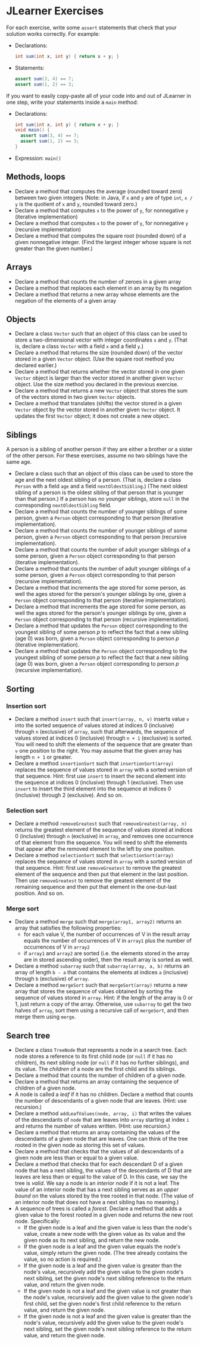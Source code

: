 # JLearner Exercises

For each exercise, write some `assert` statements that check that your solution works correctly. For example:
- Declarations:
  ```java
  int sum(int x, int y) { return x + y; }
  ```
- Statements:
  ```java
  assert sum(3, 4) == 7;
  assert sum(1, 2) == 3;
  ```

If you want to easily copy-paste all of your code into and out of JLearner in one step, write your statements inside a `main` method:
- Declarations:
  ```java
  int sum(int x, int y) { return x + y; }
  void main() {
    assert sum(3, 4) == 7;
    assert sum(1, 2) == 3;
  }
  ```
- Expression: `main()`

## Methods, loops

- Declare a method that computes the average (rounded toward zero) between two given integers (Note: in Java, if `x` and `y` are of type `int`, `x / y` is the quotient of `x` and `y`, rounded toward zero.)
- Declare a method that computes `x` to the power of `y`, for nonnegative `y` (iterative implementation)
- Declare a method that computes `x` to the power of `y`, for nonnegative `y` (recursive implementation)
- Declare a method that computes the square root (rounded down) of a given nonnegative integer. (Find the largest integer whose square is not greater than the given number.)

## Arrays

- Declare a method that counts the number of zeroes in a given array
- Declare a method that replaces each element in an array by its negation
- Declare a method that returns a new array whose elements are the negation of the elements of a given array

## Objects

- Declare a class `Vector` such that an object of this class can be used to store a two-dimensional vector with integer coordinates `x` and `y`. (That is, declare a class `Vector` with a field `x` and a field `y`.)
- Declare a method that returns the size (rounded down) of the vector stored in a given `Vector` object. (Use the square root method you declared earlier.)
- Declare a method that returns whether the vector stored in one given `Vector` object is larger than the vector stored in another given `Vector` object. Use the size method you declared in the previous exercise.
- Declare a method that returns a new `Vector` object that stores the sum of the vectors stored in two given `Vector` objects.
- Declare a method that translates (shifts) the vector stored in a given `Vector` object by the vector stored in another given `Vector` object. It updates the first `Vector` object; it does not create a new object.

## Siblings

A person is a sibling of another person if they are either a brother or a sister of the other person. For these exercises, assume no two siblings have the same age.

- Declare a class such that an object of this class can be used to store the age and the next oldest sibling of a person. (That is, declare a class `Person` with a field `age` and a field `nextOldestSibling`.) (The next oldest sibling of a person is the oldest sibling of that person that is younger than that person.) If a person has no younger siblings, store `null` in the corresponding `nextOldestSibling` field.
- Declare a method that counts the number of younger siblings of some person, given a `Person` object corresponding to that person (iterative implementation).
- Declare a method that counts the number of younger siblings of some person, given a `Person` object corresponding to that person (recursive implementation).
- Declare a method that counts the number of adult younger siblings of a some person, given a `Person` object corresponding to that person  (iterative implementation).
- Declare a method that counts the number of adult younger siblings of a some person, given a `Person` object corresponding to that person  (recursive implementation).
- Declare a method that increments the age stored for some person, as well the ages stored for the person's younger siblings by one, given a `Person` object corresponding to that person (iterative implementation).
- Declare a method that increments the age stored for some person, as well the ages stored for the person's younger siblings by one, given a `Person` object corresponding to that person (recursive implementation).
- Declare a method that updates the `Person` object corresponding to the youngest sibling of some person _p_ to reflect the fact that a new sibling (age 0) was born, given a `Person` object corresponding to person _p_ (iterative implementation).
- Declare a method that updates the `Person` object corresponding to the youngest sibling of some person _p_ to reflect the fact that a new sibling (age 0) was born, given a `Person` object corresponding to person _p_ (recursive implementation).

## Sorting

### Insertion sort

- Declare a method `insert` such that `insert(array, n, v)` inserts value `v` into the sorted sequence of values stored at indices 0 (inclusive) through `n` (exclusive) of `array`, such that afterwards, the sequence of values stored at indices 0 (inclusive) through `n + 1` (exclusive) is sorted. You will need to shift the elements of the sequence that are greater than `v` one position to the right. You may assume that the given array has length `n + 1` or greater.
- Declare a method `insertionSort` such that `insertionSort(array)` replaces the sequence of values stored in `array` with a sorted version of that sequence. Hint: first use `insert` to insert the second element into the sequence at indices 0 (inclusive) through 1 (exclusive). Then use `insert` to insert the third element into the sequence at indices 0 (inclusive) through 2 (exclusive). And so on.

### Selection sort

- Declare a method `removeGreatest` such that `removeGreatest(array, n)` returns the greatest element of the sequence of values stored at indices 0 (inclusive) through `n` (exclusive) in `array`, and removes one occurrence of that element from the sequence. You will need to shift the elements that appear after the removed element to the left by one position.
- Declare a method `selectionSort` such that `selectionSort(array)` replaces the sequence of values stored in `array` with a sorted version of that sequence. Hint: first use `removeGreatest` to remove the greatest element of the sequence and then put that element in the last position. Then use `removeGreatest` to remove the greatest element of the remaining sequence and then put that element in the one-but-last position. And so on.

### Merge sort

- Declare a method `merge` such that `merge(array1, array2)` returns an array that satisfies the following properties:
  - for each value V, the number of occurrences of V in the result array equals the number of occurrences of V in `array1` plus the number of occurrences of V in `array2`
  - if `array1` and `array2` are sorted (i.e. the elements stored in the array are in stored ascending order), then the result array is sorted as well.
- Declare a method `subarray` such that `subarray(array, a, b)` returns an array of length `b - a` that contains the elements at indices `a` (inclusive) through `b` (exclusive) of `array`.
- Declare a method `mergeSort` such that `mergeSort(array)` returns a new array that stores the sequence of values obtained by sorting the sequence of values stored in `array`. Hint: if the length of the array is 0 or 1, just return a copy of the array. Otherwise, use `subarray` to get the two halves of `array`, sort them using a recursive call of `mergeSort`, and then merge them using `merge`.

## Search tree

- Declare a class `TreeNode` that represents a node in a search tree. Each node stores a reference to its first child node (or `null` if it has no children), its next sibling node (or `null` if it has no further siblings), and its value. The *children* of a node are the first child and its siblings.
- Declare a method that counts the number of children of a given node.
- Declare a method that returns an array containing the sequence of children of a given node.
- A node is called a *leaf* if it has no children. Declare a method that counts the number of descendants of a given node that are leaves. (Hint: use recursion.)
- Declare a method `addLeafValues(node, array, i)` that writes the values of the descendants of `node` that are leaves into `array` starting at index `i` and returns the number of values written. (Hint: use recursion.)
- Declare a method that returns an array containing the values of the descendants of a given node that are leaves. One can think of the tree rooted in the given node as storing this set of values.
- Declare a method that checks that the values of all descendants of a given node are less than or equal to a given value.
- Declare a method that checks that for each descendant D of a given node that has a next sibling, the values of the descendants of D that are leaves are less than or equal to the value of D. In this case, we say the tree is *valid*. We say a node is an *interior node* if it is not a leaf. The value of an interior node that has a next sibling serves as an *upper bound* on the values stored by the tree rooted in that node. (The value of an interior node that does not have a next sibling has no meaning.)
- A sequence of trees is called a *forest*. Declare a method that adds a given value to the forest rooted in a given node and returns the new root node. Specifically:
  - If the given node is a leaf and the given value is less than the node's value, create a new node with the given value as its value and the given node as its next sibling, and return the new node.
  - If the given node is a leaf and the given value equals the node's value, simply return the given node. (The tree already contains the value, so no action is required.)
  - If the given node is a leaf and the given value is greater than the node's value, recursively add the given value to the given node's next sibling, set the given node's next sibling reference to the return value, and return the given node.
  - If the given node is not a leaf and the given value is not greater than the node's value, recursively add the given value to the given node's first child, set the given node's first child reference to the return value, and return the given node.
  - If the given node is not a leaf and the given value is greater than the node's value, recursively add the given value to the given node's next sibling, set the given node's next sibling reference to the return value, and return the given node.
